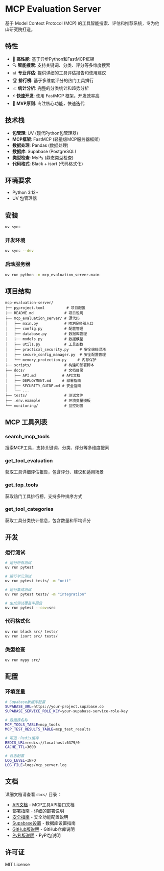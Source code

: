 # MCP Evaluation Server

基于 Model Context Protocol (MCP) 的工具智能搜索、评估和推荐系统，专为他山研究院打造。

## 特性

- 🚀 **高性能**: 基于异步Python和FastMCP框架
- 🔍 **智能搜索**: 支持关键词、分类、评分等多维度搜索
- 📊 **专业评估**: 提供详细的工具评估报告和使用建议
- 🏆 **排行榜**: 基于多维度评分的热门工具排行
- 📈 **统计分析**: 完整的分类统计和趋势分析
- ⚡ **快速开发**: 使用 FastMCP 框架，开发效率高
- 🎯 **MVP原则**: 专注核心功能，快速迭代

## 技术栈

- **包管理**: UV (现代Python包管理器)
- **MCP框架**: FastMCP (轻量级MCP服务器框架)
- **数据处理**: Pandas (数据处理)
- **数据库**: Supabase (PostgreSQL)
- **类型检查**: MyPy (静态类型检查)
- **代码格式**: Black + isort (代码格式化)

## 环境要求

- Python 3.12+
- UV 包管理器

## 安装

```bash
uv sync
```

### 开发环境

```bash
uv sync --dev
```

### 启动服务器

```bash
uv run python -m mcp_evaluation_server.main
```

## 项目结构

```
mcp-evaluation-server/
├── pyproject.toml          # 项目配置
├── README.md              # 项目说明
├── mcp_evaluation_server/ # 源代码
│   ├── main.py            # MCP服务器入口
│   ├── config.py          # 配置管理
│   ├── database.py        # 数据库管理
│   ├── models.py          # 数据模型
│   ├── utils.py           # 工具函数
│   ├── practical_security.py     # 安全编码混淆
│   ├── secure_config_manager.py  # 安全配置管理
│   └── memory_protection.py     # 内存保护
├── scripts/               # 构建和部署脚本
├── docs/                  # 文档目录
│   ├── API.md            # API文档
│   ├── DEPLOYMENT.md     # 部署指南
│   ├── SECURITY_GUIDE.md # 安全指南
│   └── ...
├── tests/                 # 测试文件
├── .env.example           # 环境变量模板
└── monitoring/            # 监控配置
```

## MCP 工具列表

### search_mcp_tools
搜索MCP工具，支持关键词、分类、评分等多维度搜索

### get_tool_evaluation
获取工具详细评估报告，包含评分、建议和适用场景

### get_top_tools
获取热门工具排行榜，支持多种排序方式

### get_tool_categories
获取工具分类统计信息，包含数量和平均评分

## 开发

### 运行测试

```bash
# 运行所有测试
uv run pytest

# 运行单元测试
uv run pytest tests/ -m "unit"

# 运行集成测试
uv run pytest tests/ -m "integration"

# 生成测试覆盖率报告
uv run pytest --cov=src
```

### 代码格式化

```bash
uv run black src/ tests/
uv run isort src/ tests/
```

### 类型检查

```bash
uv run mypy src/
```

## 配置

### 环境变量

```bash
# Supabase数据库配置
SUPABASE_URL=https://your-project.supabase.co
SUPABASE_SERVICE_ROLE_KEY=your-supabase-service-role-key

# 数据表名称
MCP_TOOLS_TABLE=mcp_tools
MCP_TEST_RESULTS_TABLE=mcp_test_results

# 可选：Redis缓存
REDIS_URL=redis://localhost:6379/0
CACHE_TTL=3600

# 日志配置
LOG_LEVEL=INFO
LOG_FILE=logs/mcp_server.log
```

## 文档

详细文档请查看 `docs/` 目录：

- [API文档](docs/API.md) - MCP工具API接口文档
- [部署指南](docs/DEPLOYMENT.md) - 详细的部署说明
- [安全指南](docs/SECURITY_GUIDE.md) - 安全功能配置说明
- [Supabase设置](docs/SUPABASE_SETUP.md) - 数据库设置指南
- [GitHub版说明](docs/README_GITHUB.md) - GitHub仓库说明
- [PyPI版说明](docs/README_PYPI.md) - PyPI包说明

## 许可证

MIT License